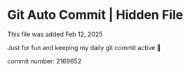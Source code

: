 # Git Auto Commit | Hidden File

This file was added Feb 12, 2025

Just for fun and keeping my daily git commit active 🤪

commit number: 2169652
